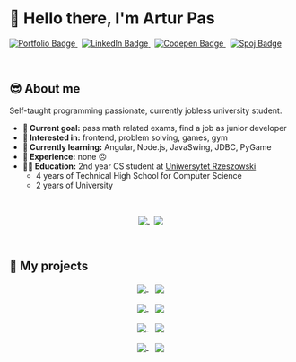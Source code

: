 # :wave: Hello there, I'm Artur Pas
<a href="https://pas-artur.000webhostapp.com">
  <img src="https://img.shields.io/badge/Portfolio-202c59?style=for-the-badge&logo=About.me&logoColor=white" alt="Portfolio Badge"/>
</a>
&nbsp;
<a href="https://www.linkedin.com/in/artur-pas/">
  <img src="https://img.shields.io/badge/LinkedIn-0077B5?style=for-the-badge&logo=linkedin&logoColor=white" alt="LinkedIn Badge"/>
</a>
&nbsp;
<a href="https://codepen.io/Pasek108">
  <img src="https://img.shields.io/badge/Codepen-000000?style=for-the-badge&logo=codepen&logoColor=white" alt="Codepen Badge"/>
</a>
&nbsp;
<a href="https://pl.spoj.com/users/artur_pas/">
  <img src="https://img.shields.io/badge/Spoj-337AB7?style=for-the-badge&logo=C&logoColor=white" alt="Spoj Badge"/>
</a>

&nbsp;

## :sunglasses: About me
Self-taught programming passionate, currently jobless university student.
* **:triangular_flag_on_post: Current goal:** pass math related exams, find a job as junior developer
* **:star_struck: Interested in:** frontend, problem solving, games, gym 
* **:seedling: Currently learning:** Angular, Node.js, JavaSwing, JDBC, PyGame
* **:briefcase: Experience:** none :frowning_face:
* **:man_student: Education:** 2nd year CS student at [Uniwersytet Rzeszowski](https://www.ur.edu.pl/kolegia/kolegium-nauk-przyrodniczych/student/kierunki/informatyka)
  * 4 years of Technical High School for Computer Science
  * 2 years of University
    
&nbsp;
    
<div align="center">
  <a href="https://github.com/Pasek108">
    <img align="center" src="https://pasek108-5b3r.vercel.app/api?username=Pasek108&include_all_commits=true&show_icons=true&theme=radical&hide=contribs," />
  </a>
  &nbsp;
  <a href="https://github.com/Pasek108">
    <img align="center" src="https://pasek108-5b3r.vercel.app/api/top-langs/?username=Pasek108&layout=compact&show_icons=true&theme=radical&langs_count=6" />
  </a>
</div>

&nbsp;

## :open_file_folder: My projects
<div align="center">
  <a href="https://github.com/Pasek108/ConnectGame">
    <img align="center" src="https://pasek108-5b3r.vercel.app/api/pin/?username=Pasek108&repo=ConnectGame&theme=radical" />
  </a>
  &nbsp;&nbsp;
  <a href="https://github.com/Pasek108/ArturPasCV">
    <img align="center" src="https://pasek108-5b3r.vercel.app/api/pin/?username=Pasek108&repo=TimeApp&theme=radical" />
  </a>
  
  <div>&nbsp;</div>
  
  <a href="https://github.com/Pasek108/DeerKiller">
    <img align="center" src="https://pasek108-5b3r.vercel.app/api/pin/?username=Pasek108&repo=DeerKiller&theme=radical" />
  </a>
  &nbsp;&nbsp;
  <a href="https://github.com/Pasek108/BeFunge93Interpreter">
    <img align="center" src="https://pasek108-5b3r.vercel.app/api/pin/?username=Pasek108&repo=BeFunge93Interpreter&theme=radical" />
  </a>
  
  <div>&nbsp;</div>
  
  <a href="https://github.com/Pasek108/Weather">
    <img align="center" src="https://pasek108-5b3r.vercel.app/api/pin/?username=Pasek108&repo=Weather&theme=radical" />
  </a>
  &nbsp;&nbsp;
  <a href="https://github.com/Pasek108/RockPaperScissors">
    <img align="center" src="https://pasek108-5b3r.vercel.app/api/pin/?username=Pasek108&repo=RockPaperScissors&theme=radical" />
  </a>
  
  <div>&nbsp;</div>
  
  <a href="https://github.com/Pasek108/WhereInTheWorld">
    <img align="center" src="https://pasek108-5b3r.vercel.app/api/pin/?username=Pasek108&repo=WhereInTheWorld&theme=radical" />
  </a>
  &nbsp;&nbsp;
  <a href="https://github.com/Pasek108/ArturPasCV">
    <img align="center" src="https://pasek108-5b3r.vercel.app/api/pin/?username=Pasek108&repo=ArturPasCV&theme=radical" />
  </a>
</div>


